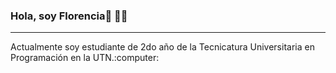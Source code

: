 ### Hola, soy Florencia👋 :woman_technologist:
<hr>
<p> Actualmente soy estudiante de 2do año de la Tecnicatura Universitaria en Programación en la UTN.:computer: </p>


<!--
**florencia-oviedo/florencia-oviedo** is a ✨ _special_ ✨ repository because its `README.md` (this file) appears on your GitHub profile.

Here are some ideas to get you started:

- 🔭 I’m currently working on ...
- 🌱 I’m currently learning ...
- 👯 I’m looking to collaborate on ...
- 🤔 I’m looking for help with ...
- 💬 Ask me about ...
- 📫 How to reach me: ...
- 😄 Pronouns: ...
- ⚡ Fun fact: ...
-->
